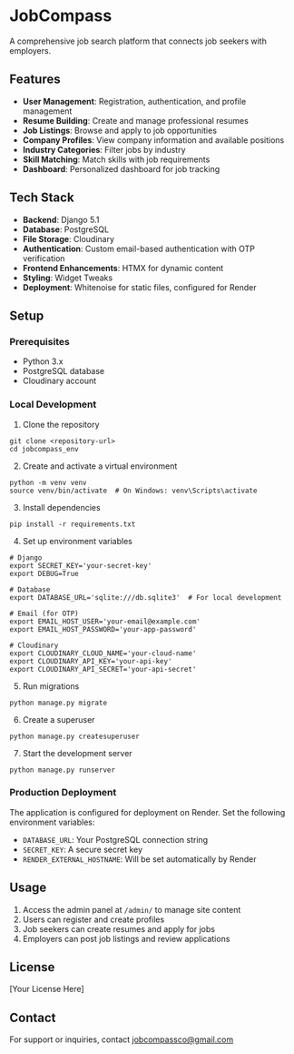 # JobCompass

A comprehensive job search platform that connects job seekers with employers.

## Features

- **User Management**: Registration, authentication, and profile management
- **Resume Building**: Create and manage professional resumes
- **Job Listings**: Browse and apply to job opportunities
- **Company Profiles**: View company information and available positions
- **Industry Categories**: Filter jobs by industry
- **Skill Matching**: Match skills with job requirements
- **Dashboard**: Personalized dashboard for job tracking

## Tech Stack

- **Backend**: Django 5.1
- **Database**: PostgreSQL
- **File Storage**: Cloudinary
- **Authentication**: Custom email-based authentication with OTP verification
- **Frontend Enhancements**: HTMX for dynamic content
- **Styling**: Widget Tweaks
- **Deployment**: Whitenoise for static files, configured for Render

## Setup

### Prerequisites

- Python 3.x
- PostgreSQL database
- Cloudinary account

### Local Development

1. Clone the repository
```
git clone <repository-url>
cd jobcompass_env
```

2. Create and activate a virtual environment
```
python -m venv venv
source venv/bin/activate  # On Windows: venv\Scripts\activate
```

3. Install dependencies
```
pip install -r requirements.txt
```

4. Set up environment variables
```
# Django
export SECRET_KEY='your-secret-key'
export DEBUG=True

# Database
export DATABASE_URL='sqlite:///db.sqlite3'  # For local development

# Email (for OTP)
export EMAIL_HOST_USER='your-email@example.com'
export EMAIL_HOST_PASSWORD='your-app-password'

# Cloudinary
export CLOUDINARY_CLOUD_NAME='your-cloud-name'
export CLOUDINARY_API_KEY='your-api-key'
export CLOUDINARY_API_SECRET='your-api-secret'
```

5. Run migrations
```
python manage.py migrate
```

6. Create a superuser
```
python manage.py createsuperuser
```

7. Start the development server
```
python manage.py runserver
```

### Production Deployment

The application is configured for deployment on Render. Set the following environment variables:

- `DATABASE_URL`: Your PostgreSQL connection string
- `SECRET_KEY`: A secure secret key
- `RENDER_EXTERNAL_HOSTNAME`: Will be set automatically by Render

## Usage

1. Access the admin panel at `/admin/` to manage site content
2. Users can register and create profiles
3. Job seekers can create resumes and apply for jobs
4. Employers can post job listings and review applications

## License

[Your License Here]

## Contact

For support or inquiries, contact jobcompassco@gmail.com 